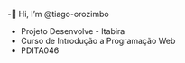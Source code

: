 -👋 Hi, I’m @tiago-orozimbo
- Projeto Desenvolve - Itabira
- Curso de Introdução a Programação Web
- PDITA046
